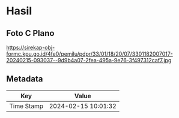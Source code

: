 # Hasil

## Foto C Plano

https://sirekap-obj-formc.kpu.go.id/4fe0/pemilu/pdpr/33/01/18/20/07/3301182007017-20240215-093037--9d9b4a07-2fea-495a-9e76-3f497312caf7.jpg


## Metadata

| Key        | Value               |
| ---------- | ------------------- |
| Time Stamp | 2024-02-15 10:01:32 |



